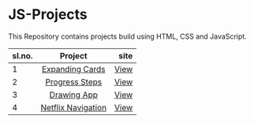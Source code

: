# JS-Projects
This Repository contains projects build using HTML, CSS and JavaScript.

| sl.no.   |      Project      |  site |
|----------|:-------------:|------:|
| 1 |  [Expanding Cards](https://github.com/shreenath2001/JS-Projects/tree/Expanding-cards1) | [View](https://eloquent-babbage-598e13.netlify.app/) |
| 2 |  [Progress Steps](https://github.com/shreenath2001/JS-Projects/tree/progress-steps2) | [View](https://sleepy-brattain-3b3661.netlify.app/) |
| 3 |  [Drawing App](https://github.com/shreenath2001/JS-Projects/tree/drawing-app) | [View](https://infallible-poincare-951c70.netlify.app/) |
| 4 |  [Netflix Navigation](https://github.com/shreenath2001/JS-Projects/tree/netflix-navigation) | [View](https://affectionate-mirzakhani-abac54.netlify.app/) |

